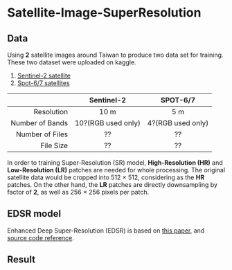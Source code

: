 # Satellite-Image-SuperResolution

## Data

Using **2** satellite images around Taiwan to produce two data set for training. These two dataset were uploaded on kaggle.

1. [Sentinel-2 satellite](https://www.kaggle.com/datasets/mchsieh/sentinel2-taiwan-dataset)
2. [Spot-6/7 satellites](https://www.kaggle.com/datasets/mchsieh/spot-taiwan-dataset)

|                   |     Sentinel-2     |      SPOT-6/7     |
|------------------:|:------------------:|:-----------------:|
|   Resolution      |           10 m     |           5 m     |
|   Number of Bands | 10?(RGB used only) | 4?(RGB used only) |
|   Number of Files |           ??       |           ??      |
|   File Size       |           ??       |           ??      | 

In order to training Super-Resolution (SR) model, **High-Resolution (HR)** and **Low-Resolution (LR)** patches are needed for whole processing. The original satellite data would be cropped into 512 $\times$ 512, considering as the **HR** patches. On the other hand, the **LR** patches are directly downsampling by factor of **2**, as well as 256 $\times$ 256 pixels per patch.


## EDSR model
Enhanced Deep Super-Resolution (EDSR) is based on [this paper](https://arxiv.org/abs/1707.02921), and [source code reference](https://keras.io/examples/vision/edsr/).

## Result

